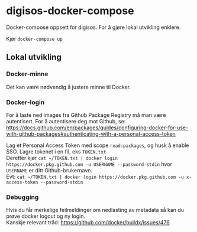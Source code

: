 # digisos-docker-compose
Docker-compose oppsett for digisos. For å gjøre lokal utvikling enklere.

Kjør `docker-compose up`

## Lokal utvikling
### Docker-minne
Det kan være nødvendig å justere minne til Docker.

### Docker-login
For å laste ned images fra Github Package Registry må man være autentisert. For å autentisere deg mot Github, se:\
https://docs.github.com/en/packages/guides/configuring-docker-for-use-with-github-packages#authenticating-with-a-personal-access-token

Lag et Personal Access Token med scope `read:packages`, og husk å enable SSO. Lagre tokenet i en fil, eks `TOKEN.txt`\
Deretter kjør `cat ~/TOKEN.txt | docker login https://docker.pkg.github.com -u USERNAME --password-stdin` hvor `USERNAME` er ditt Github-brukernavn.\
Evt: `cat ~/TOKEN.txt | docker login https://docker.pkg.github.com -u x-access-token --password-stdin`

### Debugging
Hvis du får merkelige feilmeldinger om nedlasting av metadata så kan du prøve docker logout og ny login.\
Kanskje relevant tråd: https://github.com/docker/buildx/issues/476